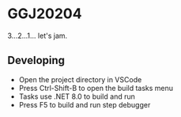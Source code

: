 # GGJ20204

3...2...1... let's jam.

## Developing

- Open the project directory in VSCode
- Press Ctrl-Shift-B to open the build tasks menu
- Tasks use .NET 8.0 to build and run
- Press F5 to build and run step debugger

